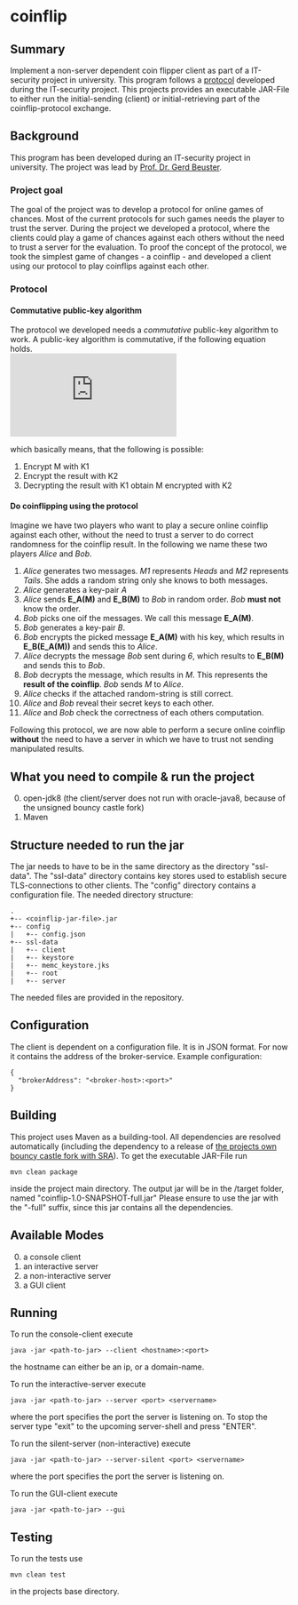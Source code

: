# coinflip

## Summary
Implement a non-server dependent coin flipper client as part of a IT-security project in university.
This program follows a [protocol](#protocol) developed during the IT-security project.
This projects provides an executable JAR-File to either run the initial-sending (client) or initial-retrieving part of the coinflip-protocol exchange.

## Background
This program has been developed during an IT-security project in university. The project was lead by [Prof. Dr. Gerd Beuster](https://www.researchgate.net/profile/Gerd_Beuster).

### Project goal
The goal of the project was to develop a protocol for online games of chances. Most of the current protocols for such games needs the player to trust the server.
During the project we developed a protocol, where the clients could play a game of chances against each others without the need to trust a server for the evaluation.
To proof the concept of the protocol, we took the simplest game of changes - a coinflip - and developed a client using our protocol to play coinflips against each other.

### Protocol
#### Commutative public-key algorithm
The protocol we developed needs a _commutative_ public-key algorithm to work. A public-key algorithm is commutative, if the following equation holds.  
![Commutative public-key algorithm](https://latex.codecogs.com/gif.latex?%5Cdpi%7B100%7D%20%5Clarge%20D_%7BK1%7D%28E_%7BK2%7D%28E_%7BK1%7D%28M%29%29%29%20%3D%20E_%7BK2%7D%28M%29%5C%5C%5C%5C%20where%5C%20D_K%5C%20describes%5C%20an%5C%20decryption%5C%20with%5C%20key%5C%20K%5C%5C%20and%5C%20E_K%5C%20describes%5C%20an%5C%20encryption%5C%20with%5C%20key%5C%20K%5C%5C%20and%5C%20M%5C%20describes%5C%20an%5C%20arbitrary%5C%20message.)

which basically means, that the following is possible:
1. Encrypt M with K1
2. Encrypt the result with K2
3. Decrypting the result with K1 obtain M encrypted with K2

#### Do coinflipping using the protocol
Imagine we have two players who want to play a secure online coinflip against each other, without the need to trust a server to do correct randomness for the coinflip result.
In the following we name these two players _Alice_ and _Bob_.

1. _Alice_ generates two messages. _M1_ represents _Heads_ and _M2_ represents _Tails_. She adds a random string only she knows to both messages.
2. _Alice_ generates a key-pair _A_
3. _Alice_ sends __E_A(M)__ and __E_B(M)__ to _Bob_ in random order. _Bob_ __must not__ know the order.
4. _Bob_ picks one oif the messages. We call this message __E_A(M)__.
5. _Bob_ generates a key-pair _B_.
6. _Bob_ encrypts the picked message __E_A(M)__ with his key, which results in __E_B(E_A(M))__ and sends this to _Alice_.
7. _Alice_ decrypts the message _Bob_ sent during _6_, which results to __E_B(M)__ and sends this to _Bob_.
8. _Bob_ decrypts the message, which results in _M_. This represents the __result of the coinflip__. _Bob_ sends _M_ to _Alice_.
9. _Alice_ checks if the attached random-string is still correct.
10. _Alice_ and _Bob_ reveal their secret keys to each other.
11. _Alice_ and _Bob_ check the correctness of each others computation.

Following this protocol, we are now able to perform a secure online coinflip __without__ the need to have a server in which we have to trust not sending manipulated results.


What you need to compile & run the project
-------
0. open-jdk8 (the client/server does not run with oracle-java8, because of the unsigned bouncy castle fork)
0. Maven

Structure needed to run the jar
-------
The jar needs to have to be in the same directory as the directory "ssl-data".
The "ssl-data" directory contains key stores used to establish secure TLS-connections to other clients.
The "config" directory contains a configuration file.
The needed directory structure:
```
.
+-- <coinflip-jar-file>.jar
+-- config
|   +-- config.json
+-- ssl-data
|   +-- client
|   +-- keystore
|   +-- memc_keystore.jks
|   +-- root
|   +-- server
```

The needed files are provided in the repository.

Configuration
-------
The client is dependent on a configuration file. It is in JSON format. For now it contains the address of the broker-service.
Example configuration:
```
{
  "brokerAddress": "<broker-host>:<port>"
}
```


Building
-------
This project uses Maven as a building-tool.
All dependencies are resolved automatically (including the dependency to a release of [the projects own bouncy castle fork with SRA](https://github.com/timpauls/bc-java)).
To get the executable JAR-File run
```
mvn clean package
```
inside the project main directory.
The output jar will be in the <project-dir>/target folder, named "coinflip-1.0-SNAPSHOT-full.jar"
Please ensure to use the jar with the "-full" suffix, since this jar contains all the dependencies.

Available Modes
-------
0. a console client
0. an interactive server
0. a non-interactive server
0. a GUI client

Running
-------
To run the console-client execute
```
java -jar <path-to-jar> --client <hostname>:<port>
```
the hostname can either be an ip, or a domain-name.

To run the interactive-server execute
```
java -jar <path-to-jar> --server <port> <servername>
```
where the port specifies the port the server is listening on. To stop the server type "exit" to the upcoming server-shell and press "ENTER".

To run the silent-server (non-interactive) execute
```
java -jar <path-to-jar> --server-silent <port> <servername>
```
where the port specifies the port the server is listening on.

To run the GUI-client execute
```
java -jar <path-to-jar> --gui
```

Testing
--------
To run the tests use
```
mvn clean test
```
in the projects base directory.

